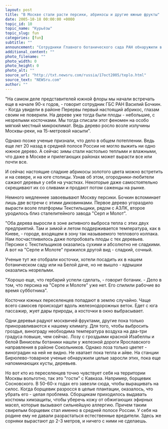 ```yaml
---
layout: post
title: "В Москве стали расти персики, абрикосы и другие южные фрукты"
date: 2005-10-18 00:00:00 +0000
topic_id: 10
topic_name: "Курьёзы"
topic_slug: fun
categories: [fun]
subtitle: ""
announcement: "Сотрудники Главного ботанического сада РАН обнаружили в Москве дикорастущие и, что самое главное, плодоносящие южные деревья, пишет \"МК\"."
additional_content: ""
photo_filename: ""
photo_width: 0
photo_height: 0
photo_alt: ""
source_url: "http://txt.newsru.com/russia/17oct2005/teplo.html"
source_text: "NEWSru.com"
author: ""
---
```

"На самом деле представителей южной флоры мы начали встречать еще в начале 90-х годов, - говорит сотрудник ГБС РАН Василий Бочкин. - Когда увидели в районе Перервы первый настоящий абрикос, глазам своим не поверили. На дереве уже тогда были плоды - небольшие, с незрелыми косточками. Мы тогда списали этот феномен на особо мягкий местный микроклимат. Ведь дерево росло возле излучины Москвы-реки, на 15-метровой насыпи".

Однако позже ученые признали, что дело в общем потеплении. Ведь еще лет 20 назад в средней полосе России не могло выжить ни одно южное дерево. А сейчас зимы стали настолько теплыми и влажными, что даже в Москве и прилегающих районах может вырасти все или почти все.

И сейчас настоящие сладкие абрикосы золотого цвета можно встретить и на севере, и на юге столицы. Узнав об этом, огородники-любители сажают деревья у себя на участках. Некоторые даже самостоятельно скрещивают их со сливами и продают потом саженцы на рынке.

Немного медленнее завоевывают Москву персики. Бочкин вспоминает лишь две встречи с этими диковинками. Первое дерево угораздило вырасти возле платформы Текстильщики, рядом с АЗЛК, второе уродилось близ сталелитейного завода "Серп и Молот".

"Оба дерева выросли в зоне активного выброса тепла с этих двух предприятий. Там и зимой и летом поддерживается температура, как в Киеве, - городе, входящем в зону так называемого теплового колпака. Нам посчастливилось даже попробовать плоды с тех деревьев. Персики с Текстильщиков оказались сухими и абсолютно не сладкими. А вот на "Серпе и Молоте" прижился другой вид - сладкий, сочный.

Ученые тут же отобрали косточки, хотели посадить их в нашем ботаническом саду или на Белой даче, но не вышло - ядрышки оказались незрелыми.

"Хорошо еще, что гербарий успели сделать, - говорит ботаник. - Дело в том, что персика на "Серпе и Молоте" уже нет. Его спилили рабочие во время субботника".

Косточки южных переселенцев попадают в землю случайно. Чаще всего самосев происходит вдоль железнодорожных веток. Едет с юга пассажир, жует дары природы, а косточки в окно выбрасывает.

Одни деревья радуют москвичей фруктами, другие пока только приноравливаются к нашему климату. Для того, чтобы выбросить гроздья, винограду необходима температура воздуха на два-три градуса повыше, чем сейчас. Лозу с гроздьями красной Изабеллы и белой Виниселы ботаники нашли у железной дороги Ярославского направления в районе Сокольников. Однако лоза только цветет - виноградин на ней не видно. Не хватает пока тепла и айве. На станции Бирюлево-товарное ученые обнаружили целые заросли этих, пока еще напоминающих кусты, деревьев.

Но вот кто из переселенцев точно чувствует себя на территории Москвы вольготно, так это "гости" с Кавказа. Например, борщевик Сосновского. В 50-60-х годах его завезли сюда, чтобы выращивать на силос. Когда борщевик разросся в целые плантации, оказалось, что убрать его - целая проблема. Сборщикам приходилось выдавать костюмы химзащиты, чтобы уберечь кожу от обжигающих эфирных масел, которые вызывают сильнейшую аллергию. Причем таким свирепым борщевик стал именно в средней полосе России. У себя на родине ему не давали разрастаться естественные вредители. Здесь же сорняки вырастают до 2-3 метров, и ничего с ними не сделаешь.
